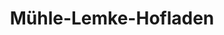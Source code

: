---
title: "Mühle-Lemke-Hofladen"
url: /ruedersdorf-bei-berlin/muehle-lemke-hofladen/
shop: Hofladen
---